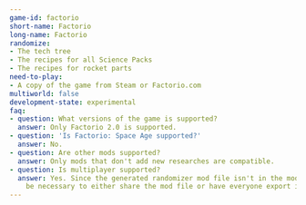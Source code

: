 ```yaml
---
game-id: factorio
short-name: Factorio
long-name: Factorio
randomize:
- The tech tree
- The recipes for all Science Packs
- The recipes for rocket parts
need-to-play:
- A copy of the game from Steam or Factorio.com
multiworld: false
development-state: experimental
faq:
- question: What versions of the game is supported?
  answer: Only Factorio 2.0 is supported.
- question: 'Is Factorio: Space Age supported?'
  answer: No.
- question: Are other mods supported?
  answer: Only mods that don't add new researches are compatible.
- question: Is multiplayer supported?
  answer: Yes. Since the generated randomizer mod file isn't in the mod portal, it'll
    be necessary to either share the mod file or have everyone export it themselves.
---
```

